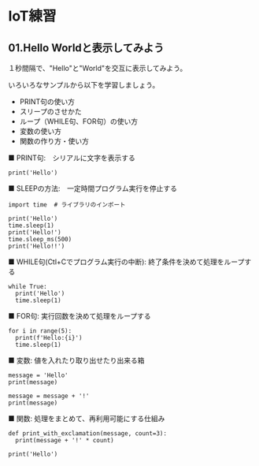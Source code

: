 # IoT練習

## 01.Hello Worldと表示してみよう

１秒間隔で、"Hello"と"World"を交互に表示してみよう。

いろいろなサンプルから以下を学習しましょう。
- PRINT句の使い方
- スリープのさせかた
- ループ（WHILE句、FOR句）の使い方
- 変数の使い方
- 関数の作り方・使い方


■ PRINT句:　シリアルに文字を表示する
```
print('Hello')
```

■ SLEEPの方法:　一定時間プログラム実行を停止する  
```
import time  # ライブラリのインポート

print('Hello')
time.sleep(1)
print('Hello!')
time.sleep_ms(500)
print('Hello!!')
```

■ WHILE句(Ctl+Cでプログラム実行の中断): 終了条件を決めて処理をループする
```
while True:
  print('Hello')
  time.sleep(1)
```

■ FOR句: 実行回数を決めて処理をループする
```
for i in range(5):
  print(f'Hello:{i}')
  time.sleep(1)
```

■ 変数: 値を入れたり取り出せたり出来る箱
```
message = 'Hello'
print(message)

message = message + '!'
print(message)
```

■ 関数: 処理をまとめて、再利用可能にする仕組み
```
def print_with_exclamation(message, count=3):
  print(message + '!' * count)

print('Hello')
```

